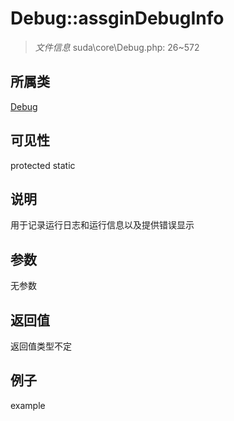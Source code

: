 # Debug::assginDebugInfo

> *文件信息* suda\core\Debug.php: 26~572
## 所属类 

[Debug](../Debug.md)

## 可见性

  protected  static
## 说明

用于记录运行日志和运行信息以及提供错误显示

## 参数

无参数

## 返回值
返回值类型不定

## 例子

example